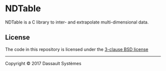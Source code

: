 # NDTable

NDTable is a C library to inter- and extrapolate multi-dimensional data.

## License

The code in this repository is licensed under the [3-clause BSD license](LICENSE)

----------------------------------------------

Copyright &copy; 2017 Dassault Syst&egrave;mes
